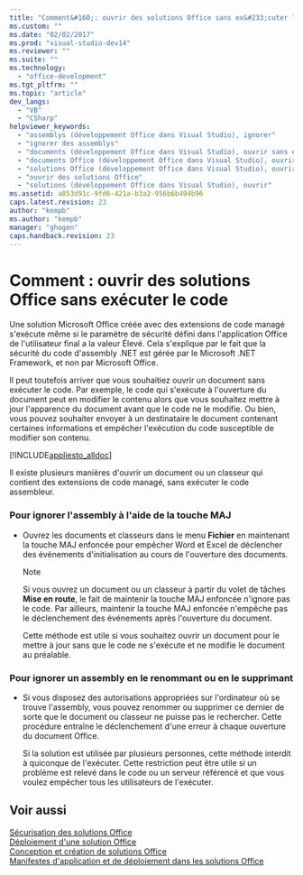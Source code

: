 ```yaml
---
title: "Comment&#160;: ouvrir des solutions Office sans ex&#233;cuter le code | Microsoft Docs"
ms.custom: ""
ms.date: "02/02/2017"
ms.prod: "visual-studio-dev14"
ms.reviewer: ""
ms.suite: ""
ms.technology: 
  - "office-development"
ms.tgt_pltfrm: ""
ms.topic: "article"
dev_langs: 
  - "VB"
  - "CSharp"
helpviewer_keywords: 
  - "assemblys (développement Office dans Visual Studio), ignorer"
  - "ignorer des assemblys"
  - "documents (développement Office dans Visual Studio), ouvrir sans exécuter du code"
  - "documents Office (développement Office dans Visual Studio), ouvrir sans exécuter du code"
  - "solutions Office (développement Office dans Visual Studio), ouvrir"
  - "ouvrir des solutions Office"
  - "solutions (développement Office dans Visual Studio), ouvrir"
ms.assetid: a853d91c-9fd6-421a-b3a2-956b6b494b96
caps.latest.revision: 23
author: "kempb"
ms.author: "kempb"
manager: "ghogen"
caps.handback.revision: 23
---
```

# Comment&#160;: ouvrir des solutions Office sans ex&#233;cuter le code
  Une solution Microsoft Office créée avec des extensions de code managé s'exécute même si le paramètre de sécurité défini dans l'application Office de l'utilisateur final a la valeur Élevé.  Cela s'explique par le fait que la sécurité du code d'assembly .NET est gérée par le Microsoft .NET Framework, et non par Microsoft Office.  
  
 Il peut toutefois arriver que vous souhaitiez ouvrir un document sans exécuter le code.  Par exemple, le code qui s'exécute à l'ouverture du document peut en modifier le contenu alors que vous souhaitez mettre à jour l'apparence du document avant que le code ne le modifie.  Ou bien, vous pouvez souhaiter envoyer à un destinataire le document contenant certaines informations et empêcher l'exécution du code susceptible de modifier son contenu.  
  
 [!INCLUDE[appliesto_alldoc](../vsto/includes/appliesto-alldoc-md.md)]  
  
 Il existe plusieurs manières d'ouvrir un document ou un classeur qui contient des extensions de code managé, sans exécuter le code assembleur.  
  
### Pour ignorer l'assembly à l'aide de la touche MAJ  
  
-   Ouvrez les documents et classeurs dans le menu **Fichier** en maintenant la touche MAJ enfoncée pour empêcher Word et Excel de déclencher des événements d'initialisation au cours de l'ouverture des documents.  
  
    > [!NOTE]  
    >  Si vous ouvrez un document ou un classeur à partir du volet de tâches **Mise en route**, le fait de maintenir la touche MAJ enfoncée n'ignore pas le code.  Par ailleurs, maintenir la touche MAJ enfoncée n'empêche pas le déclenchement des événements après l'ouverture du document.  
  
     Cette méthode est utile si vous souhaitez ouvrir un document pour le mettre à jour sans que le code ne s'exécute et ne modifie le document au préalable.  
  
### Pour ignorer un assembly en le renommant ou en le supprimant  
  
-   Si vous disposez des autorisations appropriées sur l'ordinateur où se trouve l'assembly, vous pouvez renommer ou supprimer ce dernier de sorte que le document ou classeur ne puisse pas le rechercher.  Cette procédure entraîne le déclenchement d'une erreur à chaque ouverture du document Office.  
  
     Si la solution est utilisée par plusieurs personnes, cette méthode interdit à quiconque de l'exécuter.  Cette restriction peut être utile si un problème est relevé dans le code ou un serveur référencé et que vous voulez empêcher tous les utilisateurs de l'exécuter.  
  
## Voir aussi  
 [Sécurisation des solutions Office](../vsto/securing-office-solutions.md)   
 [Déploiement d'une solution Office](../vsto/deploying-an-office-solution.md)   
 [Conception et création de solutions Office](../vsto/designing-and-creating-office-solutions.md)   
 [Manifestes d'application et de déploiement dans les solutions Office](../vsto/application-and-deployment-manifests-in-office-solutions.md)  
  
  